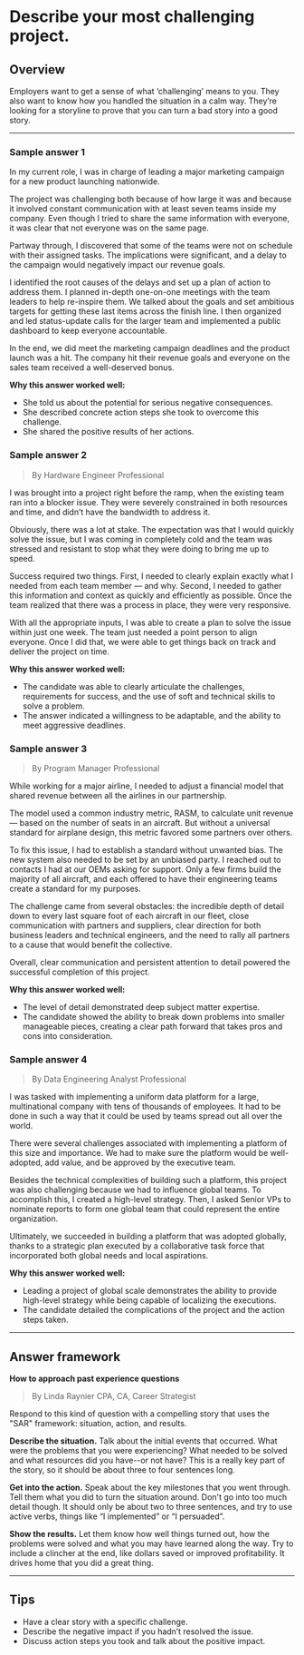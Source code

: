 # Describe your most challenging project.

## Overview
Employers want to get a sense of what ‘challenging’ means to you. They also want to know how you handled the situation in a calm way. They’re looking for a storyline to prove that you can turn a bad story into a good story.

---

### Sample answer 1

In my current role, I was in charge of leading a major marketing campaign for a new product launching nationwide.

The project was challenging both because of how large it was and because it involved constant communication with at least seven teams inside my company. Even though I tried to share the same information with everyone, it was clear that not everyone was on the same page.

Partway through, I discovered that some of the teams were not on schedule with their assigned tasks. The implications were significant, and a delay to the campaign would negatively impact our revenue goals.

I identified the root causes of the delays and set up a plan of action to address them. I planned in-depth one-on-one meetings with the team leaders to help re-inspire them. We talked about the goals and set ambitious targets for getting these last items across the finish line. I then organized and led status-update calls for the larger team and implemented a public dashboard to keep everyone accountable.

In the end, we did meet the marketing campaign deadlines and the product launch was a hit. The company hit their revenue goals and everyone on the sales team received a well-deserved bonus.

**Why this answer worked well:**

* She told us about the potential for serious negative consequences.
* She described concrete action steps she took to overcome this challenge.
* She shared the positive results of her actions.

### Sample answer 2
> By Hardware Engineer Professional

I was brought into a project right before the ramp, when the existing team ran into a blocker issue. They were severely constrained in both resources and time, and didn’t have the bandwidth to address it.

Obviously, there was a lot at stake. The expectation was that I would quickly solve the issue, but I was coming in completely cold and the team was stressed and resistant to stop what they were doing to bring me up to speed.

Success required two things. First, I needed to clearly explain exactly what I needed from each team member — and why. Second, I needed to gather this information and context as quickly and efficiently as possible. Once the team realized that there was a process in place, they were very responsive.

With all the appropriate inputs, I was able to create a plan to solve the issue within just one week. The team just needed a point person to align everyone. Once I did that, we were able to get things back on track and deliver the project on time.

**Why this answer worked well:**

* The candidate was able to clearly articulate the challenges, requirements for success, and the use of soft and technical skills to solve a problem.
* The answer indicated a willingness to be adaptable, and the ability to meet aggressive deadlines.

### Sample answer 3
> By Program Manager Professional

While working for a major airline, I needed to adjust a financial model that shared revenue between all the airlines in our partnership.

The model used a common industry metric, RASM, to calculate unit revenue — based on the number of seats in an aircraft. But without a universal standard for airplane design, this metric favored some partners over others.

To fix this issue, I had to establish a standard without unwanted bias. The new system also needed to be set by an unbiased party. I reached out to contacts I had at our OEMs asking for support. Only a few firms build the majority of all aircraft, and each offered to have their engineering teams create a standard for my purposes.

The challenge came from several obstacles: the incredible depth of detail down to every last square foot of each aircraft in our fleet, close communication with partners and suppliers, clear direction for both business leaders and technical engineers, and the need to rally all partners to a cause that would benefit the collective.

Overall, clear communication and persistent attention to detail powered the successful completion of this project.

**Why this answer worked well:**

* The level of detail demonstrated deep subject matter expertise.
* The candidate showed the ability to break down problems into smaller manageable pieces, creating a clear path forward that takes pros and cons into consideration.

### Sample answer 4
> By Data Engineering Analyst Professional

I was tasked with implementing a uniform data platform for a large, multinational company with tens of thousands of employees. It had to be done in such a way that it could be used by teams spread out all over the world.

There were several challenges associated with implementing a platform of this size and importance. We had to make sure the platform would be well-adopted, add value, and be approved by the executive team.

Besides the technical complexities of building such a platform, this project was also challenging because we had to influence global teams. To accomplish this, I created a high-level strategy. Then, I asked Senior VPs to nominate reports to form one global team that could represent the entire organization.

Ultimately, we succeeded in building a platform that was adopted globally, thanks to a strategic plan executed by a collaborative task force that incorporated both global needs and local aspirations.

**Why this answer worked well:**

* Leading a project of global scale demonstrates the ability to provide high-level strategy while being capable of localizing the executions.
* The candidate detailed the complications of the project and the action steps taken.

---

## Answer framework

**How to approach past experience questions**
> By Linda Raynier CPA, CA, Career Strategist

Respond to this kind of question with a compelling story that uses the "SAR" framework: situation, action, and results.

**Describe the situation.** Talk about the initial events that occurred. What were the problems that you were experiencing? What needed to be solved and what resources did you have--or not have? This is a really key part of the story, so it should be about three to four sentences long.

**Get into the action.** Speak about the key milestones that you went through. Tell them what you did to turn the situation around. Don't go into too much detail though. It should only be about two to three sentences, and try to use active verbs, things like “I implemented” or “I persuaded”.

**Show the results.** Let them know how well things turned out, how the problems were solved and what you may have learned along the way. Try to include a clincher at the end, like dollars saved or improved profitability. It drives home that you did a great thing.

---

## Tips

* Have a clear story with a specific challenge.
* Describe the negative impact if you hadn’t resolved the issue.
* Discuss action steps you took and talk about the positive impact.
